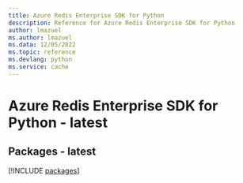 ```yaml
---
title: Azure Redis Enterprise SDK for Python
description: Reference for Azure Redis Enterprise SDK for Python
author: lmazuel
ms.author: lmazuel
ms.data: 12/05/2022
ms.topic: reference
ms.devlang: python
ms.service: cache
---
```

# Azure Redis Enterprise SDK for Python - latest
## Packages - latest
[!INCLUDE [packages](redis-enterprise-index.md)]